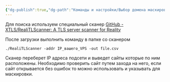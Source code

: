 ```yaml
---
{"dg-publish":true,"dg-path":"Команды и настройки/Выбор домена маскировки для Reality.md","permalink":"/komandy-i-nastrojki/vybor-domena-maskirovki-dlya-reality/","updated":"2024-10-06T02:54:32+03:00"}
---
```


Для поиска используем специальный сканер [GitHub - XTLS/RealiTLScanner: A TLS server scanner for Reality](https://github.com/XTLS/RealiTLScanner)

После загрузки выполнить команду в папке со сканером
```shell
./RealiTLScanner -addr IP_вашего_VPS -out file.csv
```

Сканер переберет IP адреса подсети и выведет сайты которые по ним расположены. Необходимо проверить сайт путем захода на него, если сайт открывается без ошибок то можно использовать и указывать для маскировки.